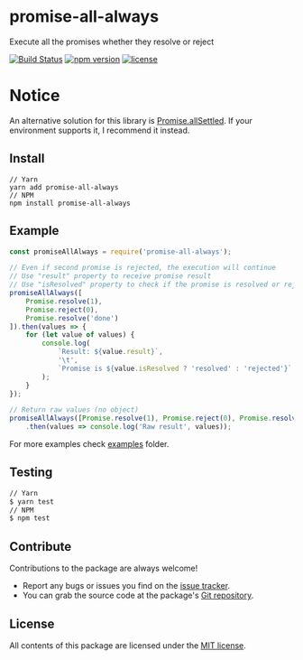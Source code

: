 # promise-all-always
Execute all the promises whether they resolve or reject

[![Build Status](https://travis-ci.org/OsoianMarcel//promise-all-always.svg?branch=master)](https://travis-ci.org/OsoianMarcel/promise-all-always)
[![npm version](https://img.shields.io/npm/v/react.svg?style=flat)](https://www.npmjs.com/package/promise-all-always)
[![license](https://img.shields.io/github/license/mashape/apistatus.svg)](https://github.com/OsoianMarcel/promise-all-always/blob/master/LICENSE)

# Notice
An alternative solution for this library is [Promise.allSettled]. If your environment supports it, I recommend it instead.

## Install
```
// Yarn
yarn add promise-all-always
// NPM
npm install promise-all-always
```

## Example
```js
const promiseAllAlways = require('promise-all-always');

// Even if second promise is rejected, the execution will continue
// Use "result" property to receive promise result
// Use "isResolved" property to check if the promise is resolved or rejected
promiseAllAlways([
	Promise.resolve(1),
	Promise.reject(0),
	Promise.resolve('done')
]).then(values => {
	for (let value of values) {
		console.log(
			`Result: ${value.result}`,
			'\t',
			`Promise is ${value.isResolved ? 'resolved' : 'rejected'}`
		);
	}
});

// Return raw values (no object)
promiseAllAlways([Promise.resolve(1), Promise.reject(0), Promise.resolve('done')], {rawResult: true})
	.then(values => console.log('Raw result', values));

```
For more examples check [examples] folder.

## Testing
```bash
// Yarn
$ yarn test
// NPM
$ npm test
```

## Contribute

Contributions to the package are always welcome!

* Report any bugs or issues you find on the [issue tracker].
* You can grab the source code at the package's [Git repository].


## License

All contents of this package are licensed under the [MIT license].

[issue tracker]: https://github.com/OsoianMarcel/promise-all-always/issues
[Git repository]: https://github.com/OsoianMarcel/promise-all-always
[examples]: https://github.com/OsoianMarcel/promise-all-always/tree/master/examples
[MIT license]: LICENSE
[Promise.allSettled]: https://developer.mozilla.org/en-US/docs/Web/JavaScript/Reference/Global_Objects/Promise/allSettled
